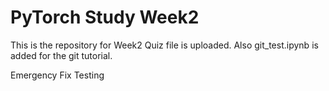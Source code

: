 # PyTorch Study Week2
This is the repository for Week2
Quiz file is uploaded.
Also git_test.ipynb is added for the git tutorial.

Emergency Fix Testing